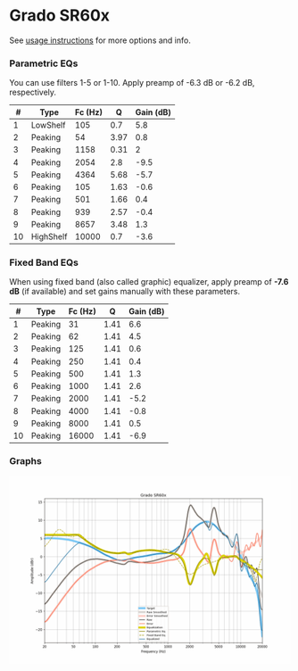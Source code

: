 # Grado SR60x
See [usage instructions](https://github.com/jaakkopasanen/AutoEq#usage) for more options and info.

### Parametric EQs
You can use filters 1-5 or 1-10. Apply preamp of -6.3 dB or -6.2 dB, respectively.

|   # | Type      |   Fc (Hz) |    Q |   Gain (dB) |
|-----|-----------|-----------|------|-------------|
|   1 | LowShelf  |       105 | 0.7  |         5.8 |
|   2 | Peaking   |        54 | 3.97 |         0.8 |
|   3 | Peaking   |      1158 | 0.31 |         2   |
|   4 | Peaking   |      2054 | 2.8  |        -9.5 |
|   5 | Peaking   |      4364 | 5.68 |        -5.7 |
|   6 | Peaking   |       105 | 1.63 |        -0.6 |
|   7 | Peaking   |       501 | 1.66 |         0.4 |
|   8 | Peaking   |       939 | 2.57 |        -0.4 |
|   9 | Peaking   |      8657 | 3.48 |         1.3 |
|  10 | HighShelf |     10000 | 0.7  |        -3.6 |

### Fixed Band EQs
When using fixed band (also called graphic) equalizer, apply preamp of **-7.6 dB** (if available) and set gains manually with these parameters.

|   # | Type    |   Fc (Hz) |    Q |   Gain (dB) |
|-----|---------|-----------|------|-------------|
|   1 | Peaking |        31 | 1.41 |         6.6 |
|   2 | Peaking |        62 | 1.41 |         4.5 |
|   3 | Peaking |       125 | 1.41 |         0.6 |
|   4 | Peaking |       250 | 1.41 |         0.4 |
|   5 | Peaking |       500 | 1.41 |         1.3 |
|   6 | Peaking |      1000 | 1.41 |         2.6 |
|   7 | Peaking |      2000 | 1.41 |        -5.2 |
|   8 | Peaking |      4000 | 1.41 |        -0.8 |
|   9 | Peaking |      8000 | 1.41 |         0.5 |
|  10 | Peaking |     16000 | 1.41 |        -6.9 |

### Graphs
![](./Grado%20SR60x.png)
